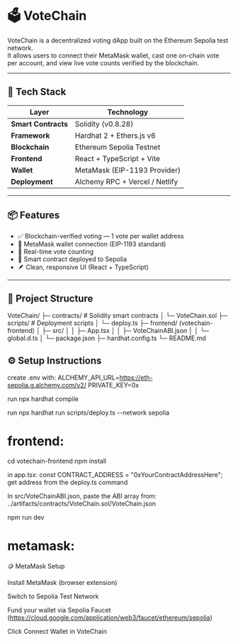 # 🗳️ VoteChain

VoteChain is a decentralized voting dApp built on the Ethereum Sepolia test network.  
It allows users to connect their MetaMask wallet, cast one on-chain vote per account, and view live vote counts verified by the blockchain.

---

## 🚀 Tech Stack

| Layer | Technology |
|--------|-------------|
| **Smart Contracts** | Solidity (v0.8.28) |
| **Framework** | Hardhat 2 + Ethers.js v6 |
| **Blockchain** | Ethereum Sepolia Testnet |
| **Frontend** | React + TypeScript + Vite |
| **Wallet** | MetaMask (EIP-1193 Provider) |
| **Deployment** | Alchemy RPC + Vercel / Netlify |

---

## 📦 Features

- ✅ Blockchain-verified voting — 1 vote per wallet address  
- 🔗 MetaMask wallet connection (EIP-1193 standard)  
- 🧾 Real-time vote counting  
- 🧱 Smart contract deployed to Sepolia  
- 🪶 Clean, responsive UI (React + TypeScript)

---

## 🧰 Project Structure
VoteChain/
├─ contracts/ # Solidity smart contracts
│ └─ VoteChain.sol
├─ scripts/ # Deployment scripts
│ └─ deploy.ts
├─ frontend/ (votechain-frontend)
│ ├─ src/
│ │ ├─ App.tsx
│ │ ├─ VoteChainABI.json
│ │ └─ global.d.ts
│ └─ package.json
├─ hardhat.config.ts
└─ README.md


## ⚙️ Setup Instructions

create .env with:
ALCHEMY_API_URL=https://eth-sepolia.g.alchemy.com/v2/<your-alchemy-key>
PRIVATE_KEY=0x<your-metamask-private-key>

run npx hardhat compile

run npx hardhat run scripts/deploy.ts --network sepolia

# frontend:
cd votechain-frontend
npm install

in app.tsx:
const CONTRACT_ADDRESS = "0xYourContractAddressHere";
get address from the deploy.ts command

In src/VoteChainABI.json, paste the ABI array from:
../artifacts/contracts/VoteChain.sol/VoteChain.json

npm run dev

# metamask:
🪙 MetaMask Setup

Install MetaMask
 (browser extension)

Switch to Sepolia Test Network

Fund your wallet via Sepolia Faucet (https://cloud.google.com/application/web3/faucet/ethereum/sepolia)

Click Connect Wallet in VoteChain
